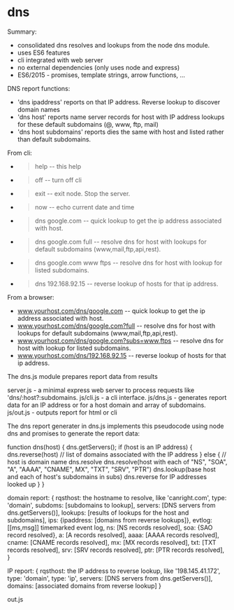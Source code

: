 # dns

Summary:
- consolidated dns resolves and lookups from the node dns module.
- uses ES6 features
- cli integrated with web server
- no external dependencies (only uses node and express)
- ES6/2015 - promises, template strings, arrow functions, ...

DNS report functions:
- 'dns ipaddress' reports on that IP address.  Reverse lookup to discover domain names
- 'dns host' reports name server records for host with IP address lookups for these default subdomains (@, www, ftp, mail)
- 'dns host subdomains' reports dies the same with host and listed rather than default subdomains.

From cli:
- > help  -- this help
- > off   -- turn off cli
- > exit  -- exit node.  Stop the server.
- > now   -- echo current date and time
- > dns google.com          -- quick lookup to get the ip address associated with host.
- > dns google.com full     -- resolve dns for host with lookups for default subdomains (www,mail,ftp,api,rest).
- > dns google.com www ftps -- resolve dns for host with lookup for listed subdomains.
- > dns 192.168.92.15       -- reverse lookup of hosts for that ip address.

From a browser:
- www.yourhost.com/dns/google.com               -- quick lookup to get the ip address associated with host.
- www.yourhost.com/dns/google.com?full          -- resolve dns for host with lookups for default subdomains (www,mail,ftp,api,rest).
- www.yourhost.com/dns/google.com?subs=www,ftps -- resolve dns for host with lookup for listed subdomains.
- www.yourhost.com/dns/192.168.92.15            -- reverse lookup of hosts for that ip address.

The dns.js module prepares report data from results 

server.js - a minimal express web server to process requests like 'dns/:host?:subdomains.
js/cli.js - a cli interface.
js/dns.js - generates report data for an IP address or for a host domain and array of subdomains.
js/out.js - outputs report for html or cli

The dns report generater in dns.js implements this pseudocode using node dns and promises to generate the report data:

function dns(host) {
  dns.getServers();
  if (host is an IP address) {
    dns.reverse(host) // list of domains associated with the IP address
  } else { // host is domain name
    dns.resolve
    dns.resolve(host with each of "NS", "SOA", "A", "AAAA", "CNAME", MX", "TXT", "SRV", "PTR")
    dns.lookup(base host and each of host's subdomains in subs)
    dns.reverse for IP addresses looked up
  }
}
  
domain report: {
    rqsthost: the hostname to resolve, like 'canright.com',
    type:     'domain',
    subdoms:  [subdomains to lookup],
    servers:  [DNS servers from dns.getServers()],
    lookups:  [results of lookups for the host and subdomains],
    ips:      {ipaddress: [domains from reverse lookups]},
    evtlog:   [[ms,msg]] timemarked event log,
    ns:       [NS records resolved],
    soa:      {SAO record resolved},
    a:        [A records resolved],
    aaaa:     [AAAA records resolved],
    cname:    [CNAME records resolved],
    mx:       [MX records resolved],
    txt:      [TXT records resolved],
    srv:      [SRV records resolved],
    ptr:      [PTR records resolved],
}

IP report: {
    rqsthost: the IP address to reverse lookup, like '198.145.41.172',
    type:     'domain',
    type:     'ip',
    servers: [DNS servers from dns.getServers()],
    domains: [associated domains from reverse lookup]
}

out.js 
